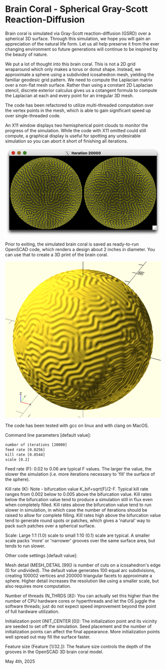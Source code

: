 # Brain Coral - Spherical Gray-Scott Reaction-Diffusion

Brain coral is simulated via Gray-Scott reaction-diffusion (GSRD) over a spherical 3D surface.  Through this simulation, we hope you will gain an appreciation of the natural life form.  Let us all help preserve it from the ever changing environment so future generations will continue to be inspired by the beauty of nature.

We put a lot of thought into this brain coral.  This is not a 2D grid wraparound which only makes a torus or donut shape.  Instead, we approximate a sphere using a subdivided icosahedron mesh, yielding the familiar geodesic grid pattern.  We need to compute the Laplacian matrix over a non-flat mesh surface.  Rather than using a constant 2D Laplacian stencil, discrete exterior calculus gives us a cotangent formula to compute the Laplacian at each and every point for an irregular 3D mesh.

The code has been refactored to utilize multi-threaded computation over the vertex points in the mesh, which is able to gain significant speed up over single-threaded code.

An X11 window displays two hemispherical point clouds to monitor the progress of the simulation.  While the code with X11 omitted could still compute, a graphical display is useful for spotting any undesirable simulation so you can abort it short of finishing all iterations.

![X11 hemispherical display of Brain Coral](./brain_coral_spherical_gsrd.c.png)

Prior to exiting, the simulated brain coral is saved as ready-to-run OpenSCAD code, which renders a design about 2 inches in diameter.  You can use that to create a 3D print of the brain coral.

![Brain Coral rendered in OpenSCAD](./brain_coral_spherical_grsd.scad.png)

The code has been tested with gcc on linux and with clang on MacOS.

Command line parameters [default value]:

	number of iterations [20000]
	feed rate [0.0256]
	kill rate [0.0544]
	scale [0.2]

Feed rate (F): 0.02 to 0.06 are typical F values.  The larger the value, the slower the simulation (i.e. more iterations necessary to 'fill' the surface of the sphere).

Kill rate (K): Note - bifurcation value K_bif=sqrt(F)/2-F.  Typical kill rate ranges from 0.002 below to 0.005 above the bifurcation value.  Kill rates below the bifurcation value tend to produce a simulation still in flux even when completely filled.  Kill rates above the bifurcation value tend to run slower in simulation, in which case the number of iterations should be raised to allow for complete filling.  Kill rates high above the bifurcation value tend to generate round spots or patches, which gives a 'natural' way to pack such patches over a spherical surface.

Scale: Large 1:1 (1.0) scale to small 1:10 (0.1) scale are typical.  A smaller scale packs 'more' or 'narrower' grooves over the same surface area, but tends to run slower.

Other code settings [default value]:

Mesh detail (MESH_DETAIL [99]) is number of cuts on a icosahedron's edge (0 for undivided).  The default value generates 100 equal arc subdivisions, creating 100002 vertices and 200000 triangular facets to approximate a sphere.  Higher detail increases the resolution like using a smaller scale, but also requires more computation.

Number of threads (N_THRDS [8]): You can actually set this higher than the number of CPU hardware cores or hyperthreads and let the OS juggle the software threads; just do not expect speed improvement beyond the point of full hardware utilization.

Initialization point (INIT_CENTER [0]): The initialization point and its vicinity are seeded to set off the simulation.  Seed placement and the number of initialization points can affect the final appearance.  More initialization points well spread out may fill the surface faster.

Feature	size (Feature [1/32.]): The feature size controls the depth of the grooves in the OpenSCAD 3D brain coral model.


May 4th, 2025
